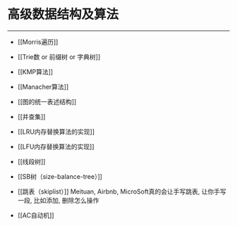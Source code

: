 # 高级数据结构及算法

---

- [[Morris遍历]]

- [[Trie数 or 前缀树 or 字典树]]

- [[KMP算法]]

- [[Manacher算法]]

- [[图的统一表述结构]]

- [[并查集]]

- [[LRU内存替换算法的实现]]
- [[LFU内存替换算法的实现]]

- [[线段树]]

- [[SB树（size-balance-tree）]]

- [[跳表（skiplist）]]
   Meituan, Airbnb, MicroSoft真的会让手写跳表, 让你手写一段, 比如添加, 删除怎么操作

- [[AC自动机]]


